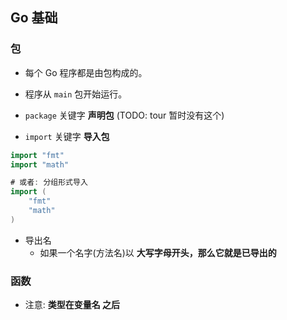 ## Go 基础


### 包
* 每个 Go 程序都是由包构成的。

* 程序从 `main` 包开始运行。

* `package` 关键字 __声明包__ (TODO: tour 暂时没有这个)

* `import` 关键字 __导入包__
```go
import "fmt"
import "math"

# 或者: 分组形式导入
import (
	"fmt"
	"math"
)
```

* 导出名
    * 如果一个名字(方法名)以 __大写字母开头，那么它就是已导出的__ 


### 函数
* 注意: __类型在变量名 之后__


